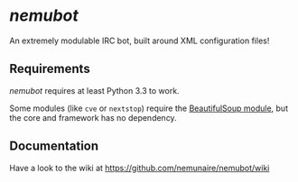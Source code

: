 # *nemubot*

An extremely modulable IRC bot, built around XML configuration files!


## Requirements

*nemubot* requires at least Python 3.3 to work.

Some modules (like `cve` or `nextstop`) require the
[BeautifulSoup module](http://www.crummy.com/software/BeautifulSoup/),
but the core and framework has no dependency.


## Documentation

Have a look to the wiki at https://github.com/nemunaire/nemubot/wiki

